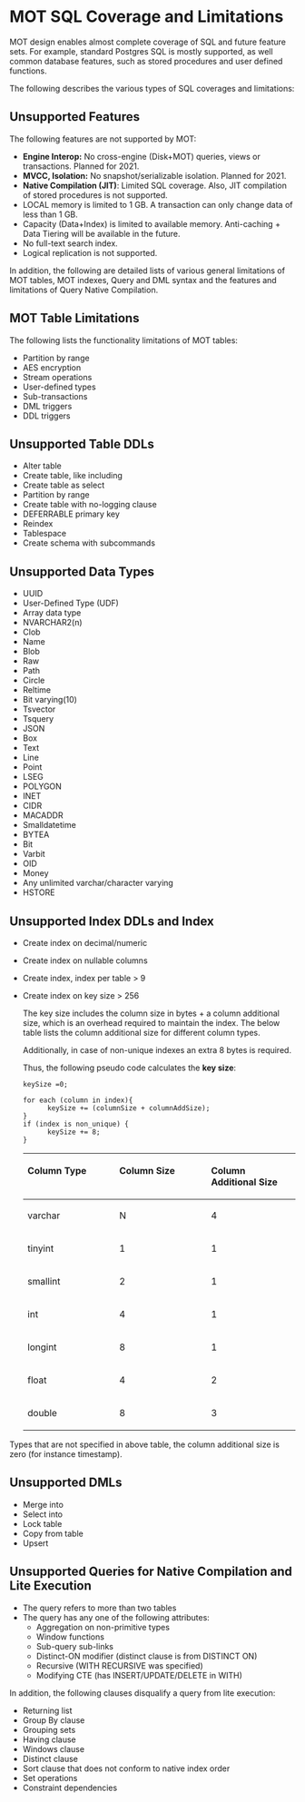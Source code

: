 # MOT SQL Coverage and Limitations<a name="EN-US_TOPIC_0289900340"></a>

MOT design enables almost complete coverage of SQL and future feature sets. For example, standard Postgres SQL is mostly supported, as well common database features, such as stored procedures and user defined functions.

The following describes the various types of SQL coverages and limitations:

## Unsupported Features<a name="en-us_topic_0283137737_en-us_topic_0280525140_section59525326"></a>

The following features are not supported by MOT:

-   **Engine Interop:**  No cross-engine \(Disk+MOT\) queries, views or transactions. Planned for 2021.
-   **MVCC, Isolation:**  No snapshot/serializable isolation. Planned for 2021.
-   **Native Compilation \(JIT\)**: Limited SQL coverage. Also, JIT compilation of stored procedures is not supported.
-   LOCAL memory is limited to 1 GB. A transaction can only change data of less than 1 GB.
-   Capacity \(Data+Index\) is limited to available memory. Anti-caching + Data Tiering will be available in the future.
-   No full-text search index.
-   Logical replication is not supported.

In addition, the following are detailed lists of various general limitations of MOT tables, MOT indexes, Query and DML syntax and the features and limitations of Query Native Compilation.

## MOT Table Limitations<a name="en-us_topic_0283137737_en-us_topic_0280525140_section65965888"></a>

The following lists the functionality limitations of MOT tables:

-   Partition by range
-   AES encryption
-   Stream operations
-   User-defined types
-   Sub-transactions
-   DML triggers
-   DDL triggers

## Unsupported Table DDLs<a name="en-us_topic_0283137737_en-us_topic_0280525140_section56822082"></a>

-   Alter table
-   Create table, like including
-   Create table as select
-   Partition by range
-   Create table with no-logging clause
-   DEFERRABLE primary key
-   Reindex
-   Tablespace
-   Create schema with subcommands

## Unsupported Data Types<a name="en-us_topic_0283137737_en-us_topic_0280525140_section41636693"></a>

-   UUID
-   User-Defined Type \(UDF\)
-   Array data type
-   NVARCHAR2\(n\)
-   Clob
-   Name
-   Blob
-   Raw
-   Path
-   Circle
-   Reltime
-   Bit varying\(10\)
-   Tsvector
-   Tsquery
-   JSON
-   Box
-   Text
-   Line
-   Point
-   LSEG
-   POLYGON
-   INET
-   CIDR
-   MACADDR
-   Smalldatetime
-   BYTEA
-   Bit
-   Varbit
-   OID
-   Money
-   Any unlimited varchar/character varying
-   HSTORE

## Unsupported Index DDLs and Index<a name="en-us_topic_0283137737_en-us_topic_0280525140_section39185923"></a>

-   Create index on decimal/numeric
-   Create index on nullable columns
-   Create index, index per table \> 9
-   Create index on key size \> 256

    The key size includes the column size in bytes + a column additional size, which is an overhead required to maintain the index. The below table lists the column additional size for different column types.

    Additionally, in case of non-unique indexes an extra 8 bytes is required.

    Thus, the following pseudo code calculates the  **key size**:

    ```
    keySize =0; 
      
    for each (column in index){ 
          keySize += (columnSize + columnAddSize); 
    } 
    if (index is non_unique) { 
          keySize += 8; 
    }
    ```

    <a name="en-us_topic_0283137737_en-us_topic_0280525140_table4434407"></a>
    <table><thead align="left"><tr id="en-us_topic_0283137737_en-us_topic_0280525140_row30989376"><th class="cellrowborder" valign="top" width="33.673367336733676%" id="mcps1.1.4.1.1"><p id="en-us_topic_0283137737_en-us_topic_0280525140_p27111510"><a name="en-us_topic_0283137737_en-us_topic_0280525140_p27111510"></a><a name="en-us_topic_0283137737_en-us_topic_0280525140_p27111510"></a>Column Type</p>
    </th>
    <th class="cellrowborder" valign="top" width="33.673367336733676%" id="mcps1.1.4.1.2"><p id="en-us_topic_0283137737_en-us_topic_0280525140_p48548738"><a name="en-us_topic_0283137737_en-us_topic_0280525140_p48548738"></a><a name="en-us_topic_0283137737_en-us_topic_0280525140_p48548738"></a>Column Size</p>
    </th>
    <th class="cellrowborder" valign="top" width="32.653265326532654%" id="mcps1.1.4.1.3"><p id="en-us_topic_0283137737_en-us_topic_0280525140_p40133673"><a name="en-us_topic_0283137737_en-us_topic_0280525140_p40133673"></a><a name="en-us_topic_0283137737_en-us_topic_0280525140_p40133673"></a>Column Additional Size</p>
    </th>
    </tr>
    </thead>
    <tbody><tr id="en-us_topic_0283137737_en-us_topic_0280525140_row29602101"><td class="cellrowborder" valign="top" width="33.673367336733676%" headers="mcps1.1.4.1.1 "><p id="en-us_topic_0283137737_en-us_topic_0280525140_p48960014"><a name="en-us_topic_0283137737_en-us_topic_0280525140_p48960014"></a><a name="en-us_topic_0283137737_en-us_topic_0280525140_p48960014"></a>varchar</p>
    </td>
    <td class="cellrowborder" valign="top" width="33.673367336733676%" headers="mcps1.1.4.1.2 "><p id="en-us_topic_0283137737_en-us_topic_0280525140_p6338203"><a name="en-us_topic_0283137737_en-us_topic_0280525140_p6338203"></a><a name="en-us_topic_0283137737_en-us_topic_0280525140_p6338203"></a>N</p>
    </td>
    <td class="cellrowborder" valign="top" width="32.653265326532654%" headers="mcps1.1.4.1.3 "><p id="en-us_topic_0283137737_en-us_topic_0280525140_p43632453"><a name="en-us_topic_0283137737_en-us_topic_0280525140_p43632453"></a><a name="en-us_topic_0283137737_en-us_topic_0280525140_p43632453"></a>4</p>
    </td>
    </tr>
    <tr id="en-us_topic_0283137737_en-us_topic_0280525140_row57147760"><td class="cellrowborder" valign="top" width="33.673367336733676%" headers="mcps1.1.4.1.1 "><p id="en-us_topic_0283137737_en-us_topic_0280525140_p65565839"><a name="en-us_topic_0283137737_en-us_topic_0280525140_p65565839"></a><a name="en-us_topic_0283137737_en-us_topic_0280525140_p65565839"></a>tinyint</p>
    </td>
    <td class="cellrowborder" valign="top" width="33.673367336733676%" headers="mcps1.1.4.1.2 "><p id="en-us_topic_0283137737_en-us_topic_0280525140_p9232767"><a name="en-us_topic_0283137737_en-us_topic_0280525140_p9232767"></a><a name="en-us_topic_0283137737_en-us_topic_0280525140_p9232767"></a>1</p>
    </td>
    <td class="cellrowborder" valign="top" width="32.653265326532654%" headers="mcps1.1.4.1.3 "><p id="en-us_topic_0283137737_en-us_topic_0280525140_p9656680"><a name="en-us_topic_0283137737_en-us_topic_0280525140_p9656680"></a><a name="en-us_topic_0283137737_en-us_topic_0280525140_p9656680"></a>1</p>
    </td>
    </tr>
    <tr id="en-us_topic_0283137737_en-us_topic_0280525140_row19801257"><td class="cellrowborder" valign="top" width="33.673367336733676%" headers="mcps1.1.4.1.1 "><p id="en-us_topic_0283137737_en-us_topic_0280525140_p60397945"><a name="en-us_topic_0283137737_en-us_topic_0280525140_p60397945"></a><a name="en-us_topic_0283137737_en-us_topic_0280525140_p60397945"></a>smallint</p>
    </td>
    <td class="cellrowborder" valign="top" width="33.673367336733676%" headers="mcps1.1.4.1.2 "><p id="en-us_topic_0283137737_en-us_topic_0280525140_p60395349"><a name="en-us_topic_0283137737_en-us_topic_0280525140_p60395349"></a><a name="en-us_topic_0283137737_en-us_topic_0280525140_p60395349"></a>2</p>
    </td>
    <td class="cellrowborder" valign="top" width="32.653265326532654%" headers="mcps1.1.4.1.3 "><p id="en-us_topic_0283137737_en-us_topic_0280525140_p60185126"><a name="en-us_topic_0283137737_en-us_topic_0280525140_p60185126"></a><a name="en-us_topic_0283137737_en-us_topic_0280525140_p60185126"></a>1</p>
    </td>
    </tr>
    <tr id="en-us_topic_0283137737_en-us_topic_0280525140_row4795230"><td class="cellrowborder" valign="top" width="33.673367336733676%" headers="mcps1.1.4.1.1 "><p id="en-us_topic_0283137737_en-us_topic_0280525140_p52869369"><a name="en-us_topic_0283137737_en-us_topic_0280525140_p52869369"></a><a name="en-us_topic_0283137737_en-us_topic_0280525140_p52869369"></a>int</p>
    </td>
    <td class="cellrowborder" valign="top" width="33.673367336733676%" headers="mcps1.1.4.1.2 "><p id="en-us_topic_0283137737_en-us_topic_0280525140_p54560509"><a name="en-us_topic_0283137737_en-us_topic_0280525140_p54560509"></a><a name="en-us_topic_0283137737_en-us_topic_0280525140_p54560509"></a>4</p>
    </td>
    <td class="cellrowborder" valign="top" width="32.653265326532654%" headers="mcps1.1.4.1.3 "><p id="en-us_topic_0283137737_en-us_topic_0280525140_p57325072"><a name="en-us_topic_0283137737_en-us_topic_0280525140_p57325072"></a><a name="en-us_topic_0283137737_en-us_topic_0280525140_p57325072"></a>1</p>
    </td>
    </tr>
    <tr id="en-us_topic_0283137737_en-us_topic_0280525140_row46163608"><td class="cellrowborder" valign="top" width="33.673367336733676%" headers="mcps1.1.4.1.1 "><p id="en-us_topic_0283137737_en-us_topic_0280525140_p48264776"><a name="en-us_topic_0283137737_en-us_topic_0280525140_p48264776"></a><a name="en-us_topic_0283137737_en-us_topic_0280525140_p48264776"></a>longint</p>
    </td>
    <td class="cellrowborder" valign="top" width="33.673367336733676%" headers="mcps1.1.4.1.2 "><p id="en-us_topic_0283137737_en-us_topic_0280525140_p17132764"><a name="en-us_topic_0283137737_en-us_topic_0280525140_p17132764"></a><a name="en-us_topic_0283137737_en-us_topic_0280525140_p17132764"></a>8</p>
    </td>
    <td class="cellrowborder" valign="top" width="32.653265326532654%" headers="mcps1.1.4.1.3 "><p id="en-us_topic_0283137737_en-us_topic_0280525140_p45576637"><a name="en-us_topic_0283137737_en-us_topic_0280525140_p45576637"></a><a name="en-us_topic_0283137737_en-us_topic_0280525140_p45576637"></a>1</p>
    </td>
    </tr>
    <tr id="en-us_topic_0283137737_en-us_topic_0280525140_row7536549"><td class="cellrowborder" valign="top" width="33.673367336733676%" headers="mcps1.1.4.1.1 "><p id="en-us_topic_0283137737_en-us_topic_0280525140_p6480739"><a name="en-us_topic_0283137737_en-us_topic_0280525140_p6480739"></a><a name="en-us_topic_0283137737_en-us_topic_0280525140_p6480739"></a>float</p>
    </td>
    <td class="cellrowborder" valign="top" width="33.673367336733676%" headers="mcps1.1.4.1.2 "><p id="en-us_topic_0283137737_en-us_topic_0280525140_p55177890"><a name="en-us_topic_0283137737_en-us_topic_0280525140_p55177890"></a><a name="en-us_topic_0283137737_en-us_topic_0280525140_p55177890"></a>4</p>
    </td>
    <td class="cellrowborder" valign="top" width="32.653265326532654%" headers="mcps1.1.4.1.3 "><p id="en-us_topic_0283137737_en-us_topic_0280525140_p40224138"><a name="en-us_topic_0283137737_en-us_topic_0280525140_p40224138"></a><a name="en-us_topic_0283137737_en-us_topic_0280525140_p40224138"></a>2</p>
    </td>
    </tr>
    <tr id="en-us_topic_0283137737_en-us_topic_0280525140_row26472924"><td class="cellrowborder" valign="top" width="33.673367336733676%" headers="mcps1.1.4.1.1 "><p id="en-us_topic_0283137737_en-us_topic_0280525140_p63932115"><a name="en-us_topic_0283137737_en-us_topic_0280525140_p63932115"></a><a name="en-us_topic_0283137737_en-us_topic_0280525140_p63932115"></a>double</p>
    </td>
    <td class="cellrowborder" valign="top" width="33.673367336733676%" headers="mcps1.1.4.1.2 "><p id="en-us_topic_0283137737_en-us_topic_0280525140_p11118855"><a name="en-us_topic_0283137737_en-us_topic_0280525140_p11118855"></a><a name="en-us_topic_0283137737_en-us_topic_0280525140_p11118855"></a>8</p>
    </td>
    <td class="cellrowborder" valign="top" width="32.653265326532654%" headers="mcps1.1.4.1.3 "><p id="en-us_topic_0283137737_en-us_topic_0280525140_p28212063"><a name="en-us_topic_0283137737_en-us_topic_0280525140_p28212063"></a><a name="en-us_topic_0283137737_en-us_topic_0280525140_p28212063"></a>3</p>
    </td>
    </tr>
    </tbody>
    </table>


Types that are not specified in above table, the column additional size is zero \(for instance timestamp\).

## Unsupported DMLs<a name="en-us_topic_0283137737_en-us_topic_0280525140_section17128987"></a>

-   Merge into
-   Select into
-   Lock table
-   Copy from table
-   Upsert

## Unsupported Queries for Native Compilation and Lite Execution<a name="en-us_topic_0283137737_en-us_topic_0280525140_section19943160"></a>

-   The query refers to more than two tables
-   The query has any one of the following attributes:
    -   Aggregation on non-primitive types
    -   Window functions
    -   Sub-query sub-links
    -   Distinct-ON modifier \(distinct clause is from DISTINCT ON\)
    -   Recursive \(WITH RECURSIVE was specified\)
    -   Modifying CTE \(has INSERT/UPDATE/DELETE in WITH\)


In addition, the following clauses disqualify a query from lite execution:

-   Returning list
-   Group By clause
-   Grouping sets
-   Having clause
-   Windows clause
-   Distinct clause
-   Sort clause that does not conform to native index order
-   Set operations
-   Constraint dependencies

